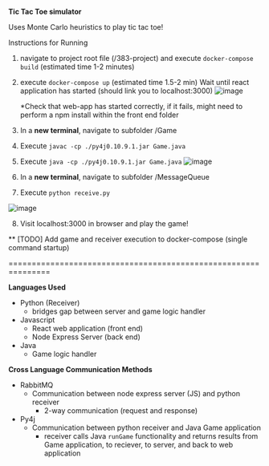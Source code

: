 ****Tic Tac Toe simulator****

Uses Monte Carlo heuristics to play tic tac toe! 

Instructions for Running
1) navigate to project root file (/383-project) and execute `docker-compose build`
    (estimated time 1-2 minutes)
2) execute `docker-compose up`
    (estimated time 1.5-2 min)
    Wait until react application has started (should link you to localhost:3000)
    ![image](https://user-images.githubusercontent.com/9510917/119019980-926ce900-b952-11eb-962b-f659d19162a7.png)

    *Check that web-app has started correctly, if it fails, might need to perform a npm install within the front end folder
3) In a **new terminal**, navigate to subfolder /Game
4) Execute `javac -cp ./py4j0.10.9.1.jar Game.java`
5) Execute `java -cp ./py4j0.10.9.1.jar Game.java`
![image](https://user-images.githubusercontent.com/9510917/119020055-a57fb900-b952-11eb-9eb9-1175f1da01d5.png)
    
7) In a **new terminal**, navigate to subfolder /MessageQueue
8) Execute `python receive.py`
    
![image](https://user-images.githubusercontent.com/9510917/119020107-b5979880-b952-11eb-87c8-0a9db4775796.png)

8) Visit localhost:3000 in browser and play the game!
    

** [TODO] Add game and receiver execution to docker-compose (single command startup)

===============================================================

**Languages Used**
- Python (Receiver)
    - bridges gap between server and game logic handler
- Javascript
    - React web application (front end)
    - Node Express Server (back end)
- Java 
    - Game logic handler

**Cross Language Communication Methods**

- RabbitMQ
    - Communication between node express server (JS) and python receiver
        - 2-way communication (request and response)
- Py4j
    - Communication between python receiver and Java Game application
        - receiver calls Java `runGame` functionality and returns results from Game application, to reciever, to server, and back to web application

